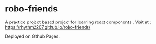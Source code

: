 # robo-friends
A practice project based project for learning react components .
 Visit at : https://rhythm2207.github.io/robo-friends/

Deployed on Github Pages.
